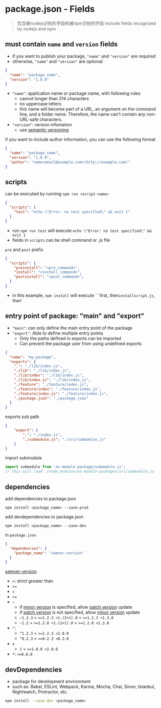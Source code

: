 # package.json - Fields

> 包含被nodejs识别的字段和被npm识别的字段
> include fields recognized by nodejs and npm

## must contain `name` and `version` fields

- if you want to publish your package, `"name"` and `"version"` are required
- otherwise, `"name"` and `"version"` are optional

```json
{
  "name": "package_name",
  "version": "1.0.0"
}
```
- `"name"`: application name or package name, with following rules
  - cannot longer than 214 characters
  - no uppercase letters
  - this name will become part of a URL, an argument on the command line, and a folder name. Therefore, the name can't contain any non-URL-safe characters.
- `"version"`: version infomation
  - use [semantic versioning](semantic-versioning.md)

if you want to include author information, you can use the following format

```json
{
  "name": "package_name",
  "version": "1.0.0",
  "author": "name<email@example.com>(http://example.com)"
}
```

## scripts

can be executed by running `npm run <script-name>`

```json
{
  "scripts": {
    "test": "echo \"Error: no test specified\" && exit 1"
  }
}
```

- run `npm run test` will execute `echo \"Error: no test specified\" && exit 1`
- fields in `scripts` can be shell command or .js file

`pre` and `post` prefix

```json
{
  "scripts": {
    "preinstall": "<pre_command>",
    "install": "<install_command>",
    "postinstall": "<post_command>",
  }
}
```

- in this example, `npm install` will execute `` first, then`installscript.js`, then`


## entry point of package: "main" and "export"

- `"main"`: can only define the main entry point of the package
- `"export"`: Able to define multiple entry points
  - Only the paths defined in exports can be imported
  - Can prevent the package user from using undefined exports

```json
{
  "name": "my-package",
  "exports": {
    ".": "./lib/index.js",
    "./lib": "./lib/index.js",
    "./lib/index": "./lib/index.js",
    "./lib/index.js": "./lib/index.js",
    "./feature": "./feature/index.js",
    "./feature/index": "./feature/index.js",
    "./feature/index.js": "./feature/index.js",
    "./package.json": "./package.json"
  }
}
```

exports sub path

```json
{
    "export": {
        ".": "./index.js",
        "./submodule.js": "./src/submodule.js"
    }
}
```

import submodule

```javascript
import submodule from 'es-module-package/submodule.js';
// this will load ./node_modules/es-module-packages/src/submodule.js
```

## dependencies

add dependencies to package.json

```shell
npm install <package_name> --save-prod
```
add devdependencies to package.json

```shell
npm install <package_name> --save-dev
```

in `package.json`

```json
{
  "dependencies": {
    "package_name": "semver-version"
  }
}
```

[semver-version](semantic-versioning.md)

- `>`: strict greater than
- `>=`
- `<`
- `<=`
- `~`
  - if [minor version](semantic-versioning.md) is specified, allow [patch version](semantic-versioning.md) update
  - if [patch version]() is not specified, allow [minor version](semantic-versioning.md) update
  - `~1.2.3` = `>=1.2.3 <1.(2+1).0` = `>=1.2.3 <1.3.0`
  - `~1.2` = `>=1.2.0 <1.(2+1).0` = `>=1.2.0 <1.3.0`
- `^`:
  - `^1.2.3` = `>=1.2.3 <2.0.0`
  - `^0.2.3` = `>=0.2.3 <0.3.0`
- `x`
  - `1` = `>=1.0.0 <2.0.0`
- `*`: `>=0.0.0`

## devDependencies

- package for development environment
- such as: Babel, ESLint, Webpack, Karma, Mocha, Chai, Sinon, Istanbul, Nightwatch, Protractor, etc.

```bash
npm install --save-dev <package_name>
```
